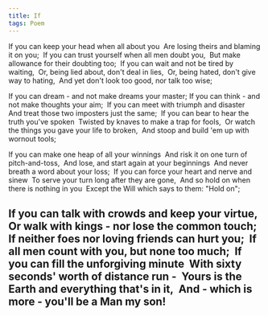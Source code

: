 ```yaml
---
title: If
tags: Poem
---
```

If you can keep your head when all about you 
Are losing theirs and blaming it on you; 
If you can trust yourself when all men doubt you, 
But make allowance for their doubting too; 
If you can wait and not be tired by waiting, 
Or, being lied about, don't deal in lies, 
Or, being hated, don't give way to hating, 
And yet don't look too good, nor talk too wise; 

If you can dream - and not make dreams your master;
If you can think - and not make thoughts your aim; 
If you can meet with triumph and disaster 
And treat those two imposters just the same; 
If you can bear to hear the truth you've spoken 
Twisted by knaves to make a trap for fools, 
Or watch the things you gave your life to broken, 
And stoop and build 'em up with wornout tools; 

If you can make one heap of all your winnings 
And risk it on one turn of pitch-and-toss, 
And lose, and start again at your beginnings 
And never breath a word about your loss; 
If you can force your heart and nerve and sinew 
To serve your turn long after they are gone, 
And so hold on when there is nothing in you 
Except the Will which says to them: "Hold on"; 

If you can talk with crowds and keep your virtue, 
Or walk with kings - nor lose the common touch;
If neither foes nor loving friends can hurt you; 
If all men count with you, but none too much; 
If you can fill the unforgiving minute  With sixty seconds' worth of distance run - 
Yours is the Earth and everything that's in it, 
And - which is more - you'll be a Man my son! 
---
